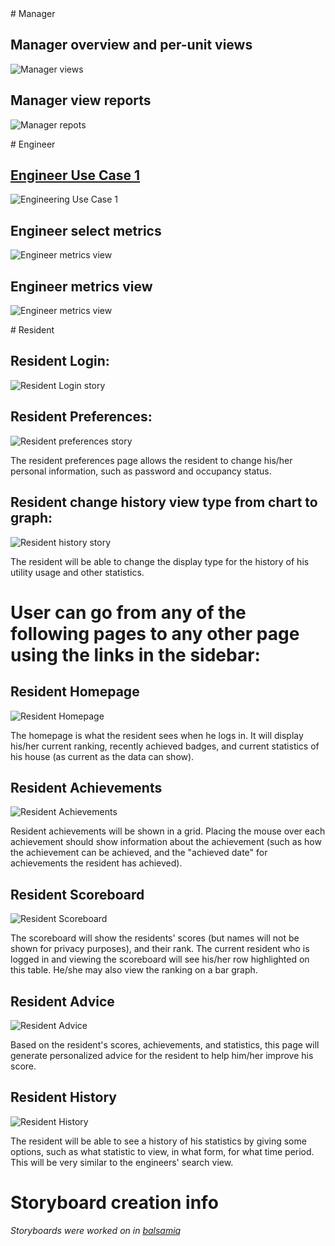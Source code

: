 <a name="manager" />
# Manager

## Manager overview and per-unit views
![Manager views](Storyboards/smarthome-manager-overview-to-per-unit.png)

## Manager view reports

![Manager repots](Storyboards/smarthome-manager-report-view.png)

<a name="engineer" />
# Engineer

## [Engineer Use Case 1][]

![Engineering Use Case 1](Storyboards/smarthome-engineer-use-case-1.png)

[Engineer Use Case 1]: Requirements-Document#wiki-uc-engineer

## Engineer select metrics
![Engineer metrics view](Storyboards/smarthome-engineer-select-metrics.png)

## Engineer metrics view
![Engineer metrics view](Storyboards/smarthome-engineer-view-metric.png)



<a name="resident" />
# Resident

## Resident Login:
![Resident Login story](Storyboards/smarthome-resident-login.png)

## Resident Preferences:
![Resident preferences story](Storyboards/smarthome-resident-preferences-story.png)

The resident preferences page allows the resident to change his/her personal information, such as password and occupancy status.

## Resident change history view type from chart to graph:
![Resident history story](Storyboards/smarthome-resident-history-changetype.png)

The resident will be able to change the display type for the history of his utility usage and other statistics.

# User can go from any of the following pages to any other page using the links in the sidebar:<br>

## Resident Homepage<br>
![Resident Homepage](Storyboards/smarthome-resident-homepage.png)

The homepage is what the resident sees when he logs in.  It will display his/her current ranking, recently achieved badges, and current statistics of his house (as current as the data can show).

## Resident Achievements<br>
![Resident Achievements](Storyboards/smarthome-resident-achievements.png)

Resident achievements will be shown in a grid.  Placing the mouse over each achievement should show information about the achievement (such as how the achievement can be achieved, and the "achieved date" for achievements the resident has achieved).

## Resident Scoreboard<br>
![Resident Scoreboard](Storyboards/smarthome-resident-scoreboard.png)

The scoreboard will show the residents' scores (but names will not be shown for privacy purposes), and their rank.  The current resident who is logged in and viewing the scoreboard will see his/her row highlighted on this table.  He/she may also view the ranking on a bar graph.

## Resident Advice<br>
![Resident Advice](Storyboards/smarthome-resident-suggestions.png)

Based on the resident's scores, achievements, and statistics, this page will generate personalized advice for the resident to help him/her improve his score.

## Resident History<br>
![Resident History](Storyboards/smarthome-resident-history.png)

The resident will be able to see a history of his statistics by giving some options, such as what statistic to view, in what form, for what time period.  This will be very similar to the engineers' search view.

# Storyboard creation info

_Storyboards were worked on in [balsamiq](https://uofa.mybalsamiq.com/projects/smarthome)_
